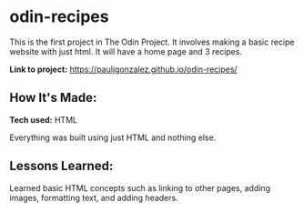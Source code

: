 # odin-recipes

This is the first project in The Odin Project. It involves making a basic recipe website with just html. It will have a home page and 3 recipes.

**Link to project:** https://pauljgonzalez.github.io/odin-recipes/

## How It's Made:

**Tech used:** HTML

Everything was built using just HTML and nothing else.


## Lessons Learned:

Learned basic HTML concepts such as linking to other pages, adding images, formatting text, and adding headers.

